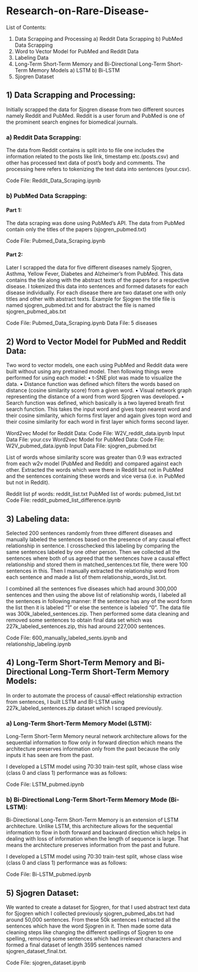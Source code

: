 # Research-on-Rare-Disease-

List of Contents:

1.	Data Scrapping and Processing
a)	Reddit Data Scrapping
b)	PubMed Data Scrapping
2.	Word to Vector Model for PubMed and Reddit Data
3.	Labeling Data
4.	Long-Term Short-Term Memory and Bi-Directional Long-Term Short-Term Memory Models
a)	LSTM
b)	Bi-LSTM
5.	Sjogren Dataset

## 1)	Data Scrapping and Processing:
Initially scrapped the data for Sjogren disease from two different sources namely Reddit and PubMed. Reddit is a user forum and PubMed is one of the prominent search engines for biomedical journals.
### a)	Reddit Data Scrapping:
The data from Reddit contains is split into to file one includes the information related to the posts like link, timestamp etc.(posts.csv) and other has processed text data of post’s body and comments. The processing here refers to tokenizing the text data into sentences (your.csv).

Code File: Reddit_Data_Scraping.ipynb

### b)	PubMed Data Scrapping:
#### Part 1:
The data scraping was done using PubMed’s API. The data from PubMed contain only the titles of the papers (sjogren_pubmed.txt)

Code File: Pubmed_Data_Scraping.ipynb
#### Part 2:
Later I scrapped the data for five different diseases namely Sjogren, Asthma, Yellow Fever, Diabetes and Alzheimer’s from PubMed. This data contains the tile along with the abstract texts of the papers for a respective disease. I tokenized this data into sentences and formed datasets for each disease individually. For each disease there are two dataset one with only titles and other with abstract texts. Example for Sjogren the title file is named sjogren_pubmed.txt and for abstract the file is named sjogren_pubmed_abs.txt

Code File: Pubmed_Data_Scraping.ipynb
Data File: 5 diseases

## 2)	Word to Vector Model for PubMed and Reddit Data:
Two word to vector models, one each using PubMed and Reddit data were built without using any pretrained model. Then following things were performed for using each model:
•	t-SNE plot was made to visualize the data.
•	Distance function was defined which filters the words based on distance (cosine similarity score) from a given word.
•	Visual network graph representing the distance of a word from word Sjogren was developed.
•	Search function was defined, which basically is a two layered breath first search function. This takes the input word and gives topn nearest word and their cosine similarity, which forms first layer and again gives topn word and their cosine similarity for each word in first layer which forms second layer.

Word2vec Model for Reddit Data:
Code File: W2V_reddit_data.ipynb
Input Data File: your.csv
Word2vec Model for PubMed Data:
Code File: W2V_pubmed_data.ipynb
Input Data File: sjogren_pubmed.txt

List of words whose similarity score was greater than 0.9 was extracted from each w2v model (PubMed and Reddit) and compared against each other. Extracted the words which were there in Reddit but not in PubMed and the sentences containing these words and vice versa (i.e. in PubMed but not in Reddit).

Reddit list pf words: reddit_list.txt
PubMed list of words: pubmed_list.txt
Code File: reddit_pubmed_list_difference.ipynb

## 3)	Labeling data:
Selected 200 sentences randomly from three different diseases and manually labeled the sentences based on the presence of any causal effect relationship in sentence. I crosschecked this labeling by comparing the same sentences labeled by one other person. Then we collected all the sentences where both of us agreed that the sentences have a causal effect relationship and stored them in matched_sentences.txt file, there were 100 sentences in this. Then I manually extracted the relationship word from each sentence and made a list of them relationship_words_list.txt. 

I combined all the sentences five diseases which had around 300,000 sentences and then using the above list of relationship words, I labeled all the sentences in following manner: If the sentence has any of the word form the list then it is labeled “1” or else the sentence is labeled “0”. The data file was 300k_labeled_sentences.zip. Then performed some data cleaning and removed some sentences to obtain final data set which was 227k_labeled_sentences.zip, this had around 227,000 sentences.

Code File: 600_manually_labeled_sents.ipynb and relationship_labeling.ipynb

## 4)	Long-Term Short-Term Memory and Bi-Directional Long-Term Short-Term Memory Models:
In order to automate the process of causal-effect relationship extraction from sentences, I built LSTM and BI-LSTM using 227k_labeled_sentences.zip dataset which I scraped previously.
### a)	Long-Term Short-Term Memory Model (LSTM):
Long-Term Short-Term Memory neural network architecture allows for the sequential information to flow only in forward direction which means the architecture preserves information only from the past because the only inputs it has seen are from the past.

I developed a LSTM model using 70:30 train-test split, whose class wise (class 0 and class 1) performance was as follows:
 
Code File: LSTM_pubmed.ipynb

### b)	Bi-Directional Long-Term Short-Term Memory Mode (Bi-LSTM):
Bi-Directional Long-Term Short-Term Memory is an extension of LSTM architecture. Unlike LSTM, this architecture allows for the sequential information to flow in both forward and backward direction which helps in dealing with loss of information when the length of sequence is large. That means the architecture preserves information from the past and future.

I developed a LSTM model using 70:30 train-test split, whose class wise (class 0 and class 1) performance was as follows:
 
Code File: Bi-LSTM_pubmed.ipynb

## 5)	Sjogren Dataset:
We wanted to create a dataset for Sjogren, for that I used abstract text data for Sjogren which I collected previously sjogren_pubmed_abs.txt had around 50,000 sentences. From these 50k sentences I extracted all the sentences which have the word Sjogren in it. Then made some data cleaning steps like changing the different spellings of Sjogren to one spelling, removing some sentences which had irrelevant characters and formed a final dataset of length 3595 sentences named sjogren_dataset_final.txt.

Code File: sjogren_dataset.ipynb
